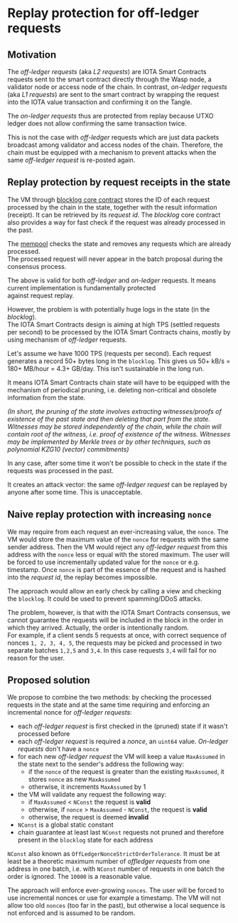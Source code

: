 # Replay protection for off-ledger requests

## Motivation

The _off-ledger requests_ (aka _L2 requests_) are IOTA Smart Contracts requests sent to the smart contract directly
through the Wasp node, a validator node or access node of the chain. In contrast, _on-ledger requests_ (aka _L1 requests_)
are sent to the smart contract by wrapping the request into the IOTA value transaction and confirming it on the Tangle.

The _on-ledger requests_ thus are protected from replay because UTXO ledger does not allow confirming the same transaction twice.

This is not the case with _off-ledger_ requests which are just data packets broadcast among validator
and access nodes of the chain. Therefore, the chain must be equipped with a mechanism to prevent attacks when the
same _off-ledger request_ is re-posted again.

## Replay protection by request receipts in the state

The VM through [blocklog core contract](https://github.com/iotaledger/wasp/blob/develop/packages/vm/core/blocklog/interface.go) stores the ID of each request processed
by the chain in the state, together with the result information (receipt). It can be retrieved by its _request id_.
The _blocklog_ core contract also provides a way for fast check if the request was already processed in the past.

The [mempool](https://github.com/iotaledger/wasp/blob/develop/packages/chain/mempool/mempool.go) checks the state and removes any requests which are already processed.  
The processed request will never appear in the batch proposal during the consensus process.

The above is valid for both _off-ledger_ and _on-ledger_ requests. It means current implementation is fundamentally protected  
against request replay.

However, the problem is with potentially huge logs in the state (in the _blocklog_).  
The IOTA Smart Contracts design is aiming at high TPS (settled requests per second) to be processed by the IOTA Smart Contracts chains, mostly by using mechanism of _off-ledger_ requests.

Let's assume we have 1000 TPS (requests per second). Each request generates a record 50+ bytes long in the `blocklog`.
This gives us 50+ kB/s = 180+ MB/hour = 4.3+ GB/day. This isn't sustainable in the long run.

It means IOTA Smart Contracts chain state will have to be equipped with the mechanism of periodical pruning, i.e. deleting non-critical and obsolete information from the state.

_(In short, the pruning of the state involves extracting witnesses/proofs of existence of the past state
and then deleting that part from the state. Witnesses may be stored independently of the chain, while the chain will contain
root of the witness, i.e. proof of existence of the witness.
Witnesses may be implemented by Merkle trees or by other techniques, such as polynomial KZG10 (vector) commitments)_

In any case, after some time it won't be possible to check in the state if the requests was processed in the past.

It creates an attack vector: the same _off-ledger request_ can be replayed by anyone after some time. This is unacceptable.

## Naive replay protection with increasing `nonce`

We may require from each request an ever-increasing value, the `nonce`. The VM would store the maximum value of the `nonce`
for requests with the same sender address. Then the VM would reject any _off-ledger request_ from this address with the
`nonce` less or equal with the stored maximum. The user will be forced to use incrementally updated value for the `nonce` or
e.g. timestamp. Once `nonce` is part of the essence of the request and is hashed into the _request id_, the replay becomes impossible.

The approach would allow an early check by calling a view and checking the `blocklog`. It could be used to prevent spamming/DDoS attacks.

The problem, however, is that with the IOTA Smart Contracts consensus, we cannot guarantee the requests will be included in the block in
the order in which they arrived. Actually, the order is intentionally random.  
For example, if a client sends 5 requests at once, with correct sequence of nonces `1, 2, 3, 4, 5`, the requests may be
picked and processed in two separate batches `1,2,5` and `3,4`.
In this case requests `3,4` will fail for no reason for the user.

## Proposed solution

We propose to combine the two methods: by checking the processed requests in the state and at the same time requiring and enforcing an
incremental nonce for _off-ledger requests_:

* each _off-ledger request_ is first checked in the (pruned) state if it wasn't processed before
* each _off-ledger request_ is required a _nonce_, an `uint64` value. _On-ledger requests_ don't have a `nonce`
* for each new _off-ledger request_ the VM will keep a value `MaxAssumed` in the state next to the sender's address the following way:
  * if the `nonce` of the request is greater than the existing `MaxAssumed`, it stores `nonce` as new `MaxAssumed`
  * otherwise, it increments `MaxAssumed` by 1
* the VM will validate any request the following way:
  * if `MaxAssumed` < `NConst` the request is **valid**
  * otherwise, if `nonce` > `MaxAssumed` - `NConst`, the request is **valid**
  * otherwise, the request is deemed **invalid**
* `NConst` is a global static constant
* chain guarantee at least last `NConst` requests not pruned and therefore present in the `blocklog` state for each address

`NConst` also known as `OffLedgerNonceStrictOrderTolerance`. It must be at least be a theoretic maximum number of
_offledger requests_ from one address in one batch, i.e. with `NConst` number of requests in one batch the order is ignored.
The `10000` is a reasonable value.

The approach will enforce ever-growing `nonces`. The user will be forced to use incremental nonces or use for example a timestamp.
The VM will not allow too old `nonces` (too far in the past), but otherwise a local sequence is not enforced and is assumed to be random.
